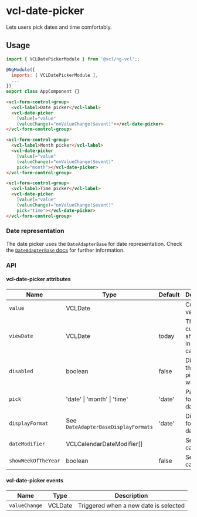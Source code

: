 # vcl-date-picker

Lets users pick dates and time comfortably.

## Usage

```js
import { VCLDatePickerModule } from '@vcl/ng-vcl';;

@NgModule({
  imports: [ VCLDatePickerModule ],
  ...
})
export class AppComponent {}
```

```html
<vcl-form-control-group>
  <vcl-label>Date picker</vcl-label>
  <vcl-date-picker
    [value]="value"
    (valueChange)="onValueChange($event)"></vcl-date-picker>
</vcl-form-control-group>
```

```html
<vcl-form-control-group>
  <vcl-label>Month picker</vcl-label>
  <vcl-date-picker
    [value]="value"
    (valueChange)="onValueChange($event)"
    pick="month"></vcl-date-picker>
</vcl-form-control-group>
```

```html
<vcl-form-control-group>
  <vcl-label>Time picker</vcl-label>
  <vcl-date-picker
    [value]="value"
    (valueChange)="onValueChange($event)"
    pick="time"></vcl-date-picker>
</vcl-form-control-group>
```

### Date representation

The date picker uses the `DateAdapterBase` for date representation.
Check the [`DateAdapterBase` docs](#/dateadapter) for further information.

### API

#### vcl-date-picker attributes

| Name                | Type                                | Default | Description                              |
| ------------------- | ----------------------------------- | ------- | ---------------------------------------- |
| `value`             | VCLDate                             |         | Current value                            |
| `viewDate`          | VCLDate                             | today   | The currently shown date in the calendar |
| `disabled`          | boolean                             | false   | Disables the date picker when true       |
| `pick`              | 'date' \| 'month' \| 'time'         | 'date'  | Parse format for date inputs             |
| `displayFormat`     | See `DateAdapterBaseDisplayFormats` | 'date'  | Display format of dates                  |
| `dateModifier`      | VCLCalendarDateModifier[]           |         | See vcl-calendar                         |
| `showWeekOfTheYear` | boolean                             | false   | See vcl-calendar                         |

#### vcl-date-picker events

| Name          | Type    | Description                           |
| ------------- | ------- | ------------------------------------- |
| `valueChange` | VCLDate | Triggered when a new date is selected |
